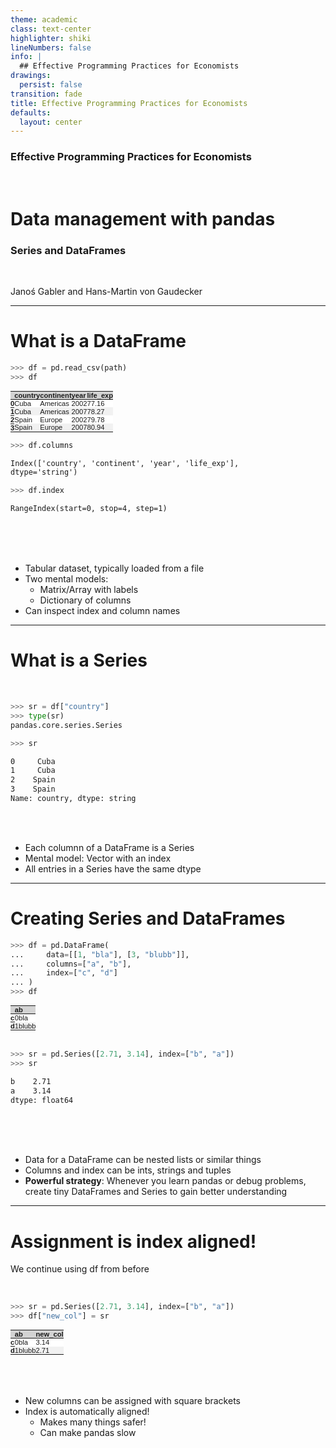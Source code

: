 ```yaml
---
theme: academic
class: text-center
highlighter: shiki
lineNumbers: false
info: |
  ## Effective Programming Practices for Economists
drawings:
  persist: false
transition: fade
title: Effective Programming Practices for Economists
defaults:
  layout: center
---
```


### Effective Programming Practices for Economists

<br>

# Data management with pandas

### Series and DataFrames

<br>


Janoś Gabler and Hans-Martin von Gaudecker

---

# What is a DataFrame

<div class="grid grid-cols-2 gap-12">
<div>

```python
>>> df = pd.read_csv(path)
>>> df
```

<style type="text/css">
#T_d622d   {
  margin: 0;
  font-family: "Helvetica", "Helvetica", sans-serif;
  border-collapse: collapse;
  border: none;
  font-size: 80%;
}
#T_d622d thead {
  background-color: #D3D3D3;
}
#T_d622d tbody tr:nth-child(even) {
  background-color: #f1f1f1;
}
#T_d622d tbody tr:nth-child(odd) {
  background-color: #fff;
}
#T_d622d td {
  padding: 0em;
}
#T_d622d th {
  font-weight: bold;
  text-align: left;
  padding: 0em;
}
#T_d622d caption {
  caption-side: bottom;
}
</style>
<table id="T_d622d">
  <thead>
    <tr>
      <th class="blank level0" >&nbsp;</th>
      <th id="T_d622d_level0_col0" class="col_heading level0 col0" >country</th>
      <th id="T_d622d_level0_col1" class="col_heading level0 col1" >continent</th>
      <th id="T_d622d_level0_col2" class="col_heading level0 col2" >year</th>
      <th id="T_d622d_level0_col3" class="col_heading level0 col3" >life_exp</th>
    </tr>
  </thead>
  <tbody>
    <tr>
      <th id="T_d622d_level0_row0" class="row_heading level0 row0" >0</th>
      <td id="T_d622d_row0_col0" class="data row0 col0" >Cuba</td>
      <td id="T_d622d_row0_col1" class="data row0 col1" >Americas</td>
      <td id="T_d622d_row0_col2" class="data row0 col2" >2002</td>
      <td id="T_d622d_row0_col3" class="data row0 col3" >77.16</td>
    </tr>
    <tr>
      <th id="T_d622d_level0_row1" class="row_heading level0 row1" >1</th>
      <td id="T_d622d_row1_col0" class="data row1 col0" >Cuba</td>
      <td id="T_d622d_row1_col1" class="data row1 col1" >Americas</td>
      <td id="T_d622d_row1_col2" class="data row1 col2" >2007</td>
      <td id="T_d622d_row1_col3" class="data row1 col3" >78.27</td>
    </tr>
    <tr>
      <th id="T_d622d_level0_row2" class="row_heading level0 row2" >2</th>
      <td id="T_d622d_row2_col0" class="data row2 col0" >Spain</td>
      <td id="T_d622d_row2_col1" class="data row2 col1" >Europe</td>
      <td id="T_d622d_row2_col2" class="data row2 col2" >2002</td>
      <td id="T_d622d_row2_col3" class="data row2 col3" >79.78</td>
    </tr>
    <tr>
      <th id="T_d622d_level0_row3" class="row_heading level0 row3" >3</th>
      <td id="T_d622d_row3_col0" class="data row3 col0" >Spain</td>
      <td id="T_d622d_row3_col1" class="data row3 col1" >Europe</td>
      <td id="T_d622d_row3_col2" class="data row3 col2" >2007</td>
      <td id="T_d622d_row3_col3" class="data row3 col3" >80.94</td>
    </tr>
  </tbody>
</table>



```python
>>> df.columns
```
```txt
Index(['country', 'continent', 'year', 'life_exp'],
dtype='string')
```
```python
>>> df.index
```
```txt
RangeIndex(start=0, stop=4, step=1)
```

</div>
<div>

<br/>
<br/>
<br/>

- Tabular dataset, typically loaded from a file
- Two mental models:
  - Matrix/Array with labels
  - Dictionary of columns
- Can inspect index and column names

</div>
</div>

---

# What is a Series

<br/>

<div class="grid grid-cols-2 gap-4">
<div>

```python
>>> sr = df["country"]
>>> type(sr)
pandas.core.series.Series

>>> sr
```
```txt
0     Cuba
1     Cuba
2    Spain
3    Spain
Name: country, dtype: string
```

</div>
<div>

<br/>
<br/>

- Each columnn of a DataFrame is a Series
- Mental model: Vector with an index
- All entries in a Series have the same dtype

</div>
</div>

---

# Creating Series and DataFrames

<div class="grid grid-cols-2 gap-4">
<div>

```python
>>> df = pd.DataFrame(
...     data=[[1, "bla"], [3, "blubb"]],
...     columns=["a", "b"],
...     index=["c", "d"]
... )
>>> df
```


<style type="text/css">
#T_214be   {
  margin: 0;
  font-family: "Helvetica", "Helvetica", sans-serif;
  border-collapse: collapse;
  border: none;
  font-size: 80%;
}
#T_214be thead {
  background-color: #D3D3D3;
}
#T_214be tbody tr:nth-child(even) {
  background-color: #f1f1f1;
}
#T_214be tbody tr:nth-child(odd) {
  background-color: #fff;
}
#T_214be td {
  padding: 0em;
}
#T_214be th {
  font-weight: bold;
  text-align: left;
  padding: 0em;
}
#T_214be caption {
  caption-side: bottom;
}
</style>
<table id="T_214be">
  <thead>
    <tr>
      <th class="blank level0" >&nbsp;</th>
      <th id="T_214be_level0_col0" class="col_heading level0 col0" >a</th>
      <th id="T_214be_level0_col1" class="col_heading level0 col1" >b</th>
    </tr>
  </thead>
  <tbody>
    <tr>
      <th id="T_214be_level0_row0" class="row_heading level0 row0" >c</th>
      <td id="T_214be_row0_col0" class="data row0 col0" >0</td>
      <td id="T_214be_row0_col1" class="data row0 col1" >bla</td>
    </tr>
    <tr>
      <th id="T_214be_level0_row1" class="row_heading level0 row1" >d</th>
      <td id="T_214be_row1_col0" class="data row1 col0" >1</td>
      <td id="T_214be_row1_col1" class="data row1 col1" >blubb</td>
    </tr>
  </tbody>
</table>


<br/>


```python
>>> sr = pd.Series([2.71, 3.14], index=["b", "a"])
>>> sr
```
```txt
b    2.71
a    3.14
dtype: float64
```

</div>
<div>

<br/>
<br/>
<br/>

- Data for a DataFrame can be nested lists or similar things
- Columns and index can be ints, strings and tuples
- **Powerful strategy**: Whenever you learn pandas or debug problems, create tiny
DataFrames and Series to gain better understanding

</div>
</div>



---

# Assignment is index aligned!

<div class="grid grid-cols-2 gap-4">
<div>

We continue using df from before

<br/>


```python
>>> sr = pd.Series([2.71, 3.14], index=["b", "a"])
>>> df["new_col"] = sr
```

<style type="text/css">
#T_d0474   {
  margin: 0;
  font-family: "Helvetica", "Helvetica", sans-serif;
  border-collapse: collapse;
  border: none;
  font-size: 80%;
}
#T_d0474 thead {
  background-color: #D3D3D3;
}
#T_d0474 tbody tr:nth-child(even) {
  background-color: #f1f1f1;
}
#T_d0474 tbody tr:nth-child(odd) {
  background-color: #fff;
}
#T_d0474 td {
  padding: 0em;
}
#T_d0474 th {
  font-weight: bold;
  text-align: left;
  padding: 0em;
}
#T_d0474 caption {
  caption-side: bottom;
}
</style>
<table id="T_d0474">
  <thead>
    <tr>
      <th class="blank level0" >&nbsp;</th>
      <th id="T_d0474_level0_col0" class="col_heading level0 col0" >a</th>
      <th id="T_d0474_level0_col1" class="col_heading level0 col1" >b</th>
      <th id="T_d0474_level0_col2" class="col_heading level0 col2" >new_col</th>
    </tr>
  </thead>
  <tbody>
    <tr>
      <th id="T_d0474_level0_row0" class="row_heading level0 row0" >c</th>
      <td id="T_d0474_row0_col0" class="data row0 col0" >0</td>
      <td id="T_d0474_row0_col1" class="data row0 col1" >bla</td>
      <td id="T_d0474_row0_col2" class="data row0 col2" >3.14</td>
    </tr>
    <tr>
      <th id="T_d0474_level0_row1" class="row_heading level0 row1" >d</th>
      <td id="T_d0474_row1_col0" class="data row1 col0" >1</td>
      <td id="T_d0474_row1_col1" class="data row1 col1" >blubb</td>
      <td id="T_d0474_row1_col2" class="data row1 col2" >2.71</td>
    </tr>
  </tbody>
</table>


</div>
<div>

<br/>
<br/>
<br/>

- New columns can be assigned with square brackets
- Index is automatically aligned!
  - Makes many things safer!
  - Can make pandas slow

</div>
</div>
